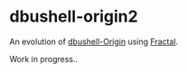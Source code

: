 # dbushell-origin2

An evolution of [dbushell-Origin](https://github.com/dbushell/dbushell-Origin) using [Fractal](http://fractal.build/).

Work in progress..
